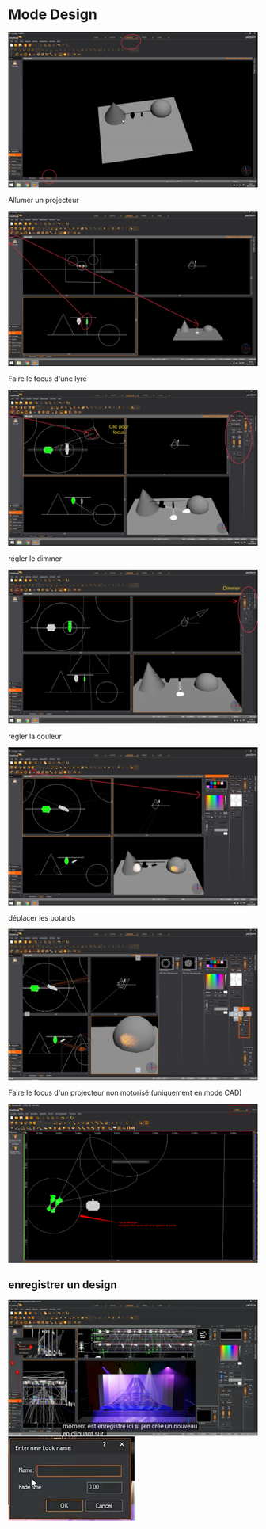 # Mode Design

![Alt text](../images/IMG_1039.JPEG)

Allumer un projecteur

![Alt text](../images/IMG_1040.JPEG)

Faire le focus d'une lyre

![Alt text](../images/IMG_1041.JPEG)

régler le dimmer

![Alt text](../images/IMG_1042.JPEG)

régler la couleur

![Alt text](../images/IMG_1044.JPEG)

déplacer les potards

![Alt text](../images/2024-01-27_05h27_15.png)

Faire le focus d'un projecteur non motorisé (uniquement en mode CAD)

![Alt text](../images/2024-01-27_05h38_06.png)

## enregistrer un design

![Alt text](../images/2024-01-27_13h30_47.png)
![Alt text](../images/2024-01-27_13h31_03.png)